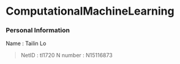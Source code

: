 # ComputationalMachineLearning


### Personal Information
 Name     : Tailin Lo
> NetID    : tl1720
> N number : N15116873
